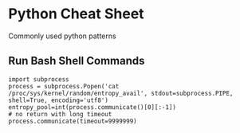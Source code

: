 # Python Cheat Sheet
Commonly used python patterns

## Run Bash Shell Commands
```
import subprocess
process = subprocess.Popen('cat /proc/sys/kernel/random/entropy_avail', stdout=subprocess.PIPE, shell=True, encoding='utf8')
entropy_pool=int(process.communicate()[0][:-1])
# no return with long timeout
process.communicate(timeout=9999999)
```
